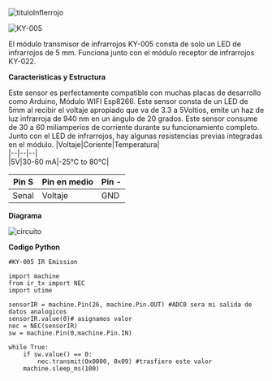 ![tituloInflerrojo](https://user-images.githubusercontent.com/80190387/144157302-30fff52e-75be-4f3b-b209-13ae3ed568af.png)

  ![KY-005](https://user-images.githubusercontent.com/80190387/144529198-972a4baf-53d5-450d-a260-0d67d1fa7e29.png)

El módulo transmisor de infrarrojos KY-005 consta de solo un LED de infrarrojos de 5 mm. Funciona junto con el módulo receptor de infrarrojos KY-022.

**Caracteristicas y Estructura**

Este sensor es perfectamente compatible con muchas placas de desarrollo como Arduino, Módulo WIFI Esp8266. Este sensor consta de un LED de 5mm al recibir el voltaje apropiado que va de 3.3 a 5Voltios, emite un haz de luz infrarroja de 940 nm en un ángulo de 20 grados. Este sensor consume de 30 a 60 miliamperios de corriente durante su funcionamiento completo. Junto con el LED de infrarrojos, hay algunas resistencias previas integradas en el módulo.
|Voltaje|Coriente|Temperatura|    
|--|--|--|                        
|5V|30-60 mA|-25°C to 80°C|

|Pin S|Pin en medio|Pin -|
|--|--|--|
|Senal|Voltaje|GND|

**Diagrama**

![circuito](https://user-images.githubusercontent.com/80190387/145470044-afb68a51-4dc3-4b71-bb5f-5f7408036408.png)

**Codigo Python**
```
#KY-005 IR Emission

import machine
from ir_tx import NEC
import utime

sensorIR = machine.Pin(26, machine.Pin.OUT) #ADC0 sera mi salida de datos analogicos
sensorIR.value(0)# asignamos valor
nec = NEC(sensorIR)
sw = machine.Pin(0,machine.Pin.IN)

while True:
    if sw.value() == 0:
        nec.transmit(0x0000, 0x09) #trasfiero este valor
    machine.sleep_ms(100)
```
